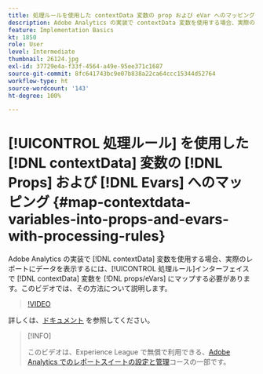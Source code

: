```yaml
---
title: 処理ルールを使用した contextData 変数の prop および eVar へのマッピング
description: Adobe Analytics の実装で contextData 変数を使用する場合、実際のレポートにデータを表示するには、contextData 変数を処理ルールインターフェイスで prop／eVar にマップする必要があります。このビデオでは、その方法について説明します。
feature: Implementation Basics
kt: 1850
role: User
level: Intermediate
thumbnail: 26124.jpg
exl-id: 37729e4a-f33f-4564-a49e-95ee371c1687
source-git-commit: 8fc641743bc9e07b838a22ca64ccc15344d52764
workflow-type: ht
source-wordcount: '143'
ht-degree: 100%

---
```


# [!UICONTROL 処理ルール] を使用した [!DNL contextData] 変数の [!DNL Props] および [!DNL Evars] へのマッピング {#map-contextdata-variables-into-props-and-evars-with-processing-rules}

Adobe Analytics の実装で [!DNL contextData] 変数を使用する場合、実際のレポートにデータを表示するには、[!UICONTROL 処理ルール]インターフェイスで [!DNL contextData] 変数を [!DNL props/eVars] にマップする必要があります。このビデオでは、その方法について説明します。

>[!VIDEO](https://video.tv.adobe.com/v/26124/?quality=12&learn=on)

詳しくは、[ドキュメント](https://experienceleague.adobe.com/docs/analytics/admin/admin-tools/processing-rules/processing-rules.html?lang=ja) を参照してください。

>[!INFO]
>
> このビデオは、Experience League で無償で利用できる、[Adobe Analytics でのレポートスイートの設定と管理](https://experienceleague.adobe.com/?recommended=Analytics-A-1-2021.1.administration&amp;lang=ja)コースの一部です。